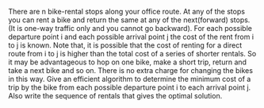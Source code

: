 There are n bike-rental stops along your office route. At any of the stops you can
rent a bike and return the same at any of the next(forward) stops. (It is one-way
traffic only and you cannot go backward). For each possible departure point i and
each possible arrival point j the cost of the rent from i to j is known. Note that, it
is possible that the cost of renting for a direct route from i to j is higher than the
total cost of a series of shorter rentals. So it may be advantageous to hop on one bike,
make a short trip, return and take a next bike and so on. There is no extra charge for
changing the bikes in this way.
Give an efficient algorithm to determine the minimum cost of a trip by the bike from
each possible departure point i to each arrival point j. Also write the sequence of
rentals that gives the optimal solution.

